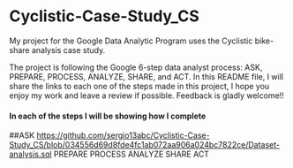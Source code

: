 # Cyclistic-Case-Study_CS

My project for the Google Data Analytic Program uses the Cyclistic bike-share analysis case study.

The project is following the Google 6-step data analyst process: ASK, PREPARE, PROCESS, ANALYZE, SHARE, and ACT.
In this README file, I will share the links to each one of the steps made in this project, I hope you enjoy my work and leave a review if possible.
Feedback is gladly welcome!!

#### In each of the steps I will be showing how I complete 


##ASK
<https://github.com/sergio13abc/Cyclistic-Case-Study_CS/blob/034556d69d8fde4fc1ab072aa906a024bc7822ce/Dataset-analysis.sql>
PREPARE
PROCESS
ANALYZE
SHARE
ACT

